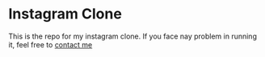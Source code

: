 # Instagram Clone
This is the repo for my instagram clone.
If you face nay problem in running it, feel free to <a href="https://mail.google.com/mail/u/0/#inbox?compose=GTvVlcSHxwNJJLwcHhRXQFPGMJlhTLVkNBbrQGLwQSTWTfjpMZlWhczZsSXqVwRfLxSNHlNFzPcpp">contact me</a>
